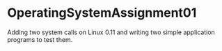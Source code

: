# OperatingSystemAssignment01
Adding two system calls on Linux 0.11 and writing two simple application programs to test them. 
